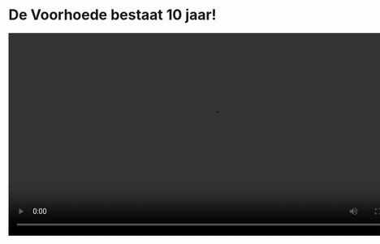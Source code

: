 
<!-- Geef je project een titel en schrijf in één zin wat het is -->
# De Voorhoede bestaat 10 jaar!

<video src="titlevideo.mp4" width="800" autoplay>

## Beschrijving
<!-- In de Beschrijving staat hoe je project er uit ziet, hoe het werkt en wat je er mee kan. -->
<!-- Voeg een mooie poster visual toe 📸 -->
<!-- Voeg een link toe naar Github Pages 🌐-->

De Voorhoede is een echt front-end bedrijf dat gebruik maakt van de meeste innovatieve tools en technieken. In 2012 opgericht en inmiddels 2 kantoren in Amsterdam en Delft.

Deze website bestaat uit een one-pager om het 10 jarig bestaan van de Voorhoede de vieren. Kijk rond en kom meer te weten te komen over het ontstaan van de Voorhoede. Hoe is de Voorhoede gestart? En waar staan ze voor? 


## Kenmerken
<!-- Bij Kenmerken staat welke technieken zijn gebruikt en hoe. Wat is de HTML structuur? Wat zijn de belangrijkste dingen in CSS? Wat is er met JS gedaan en hoe? -->
Gemaakt met HTML en CSS. Extra gelet op het gebruik van utility classes en custom properties. Wat leuke animaties om de header aan te kleden.

## Licentie

![GNU GPL V3](https://www.gnu.org/graphics/gplv3-127x51.png)

This work is licensed under [GNU GPLv3](./LICENSE).
